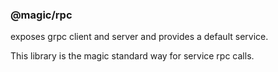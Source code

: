 ### @magic/rpc 

exposes grpc client and server and provides a default service.

This library is the magic standard way for service rpc calls.
